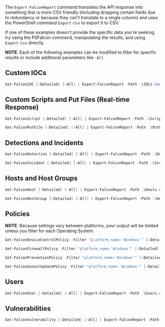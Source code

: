 The `Export-FalconReport` command translates the API response into something that is more CSV friendly (including dropping certain fields due to redundancy or because they can't translate to a single column) and uses the PowerShell command `Export-Csv` to export it to CSV.

If one of these examples doesn't provide the specific data you're seeking, try using the PSFalcon command, manipulating the results, and using `Export-Csv` directly.

**NOTE**: Each of the following examples can be modified to filter for specific results or include additional parameters like `-All`.

## Custom IOCs

```powershell
Get-FalconIOC [-Detailed] [-All] | Export-FalconReport -Path .\IOCs.csv
```

## Custom Scripts and Put Files (Real-time Response)

```powershell
Get-FalconScript [-Detailed] [-All] | Export-FalconReport -Path .\Scripts.csv
```
```powershell
Get-FalconPutFile [-Detailed] [-All] | Export-FalconReport -Path .\PutFiles.csv
```

## Detections and Incidents

```powershell
Get-FalconDetection [-Detailed] [-All] | Export-FalconReport -Path .\Detections.csv
```
```powershell
Get-FalconIncident [-Detailed] [-All] | Export-FalconReport -Path .\Incidents.csv
```

## Hosts and Host Groups

```powershell
Get-FalconHost [-Detailed] [-All] | Export-FalconReport -Path .\Hosts.csv
```
```powershell
Get-FalconHostGroup [-Detailed] [-All] | Export-FalconReport -Path .\HostGroups.csv
```

## Policies

**NOTE**: Because settings vary between platforms, your output will be limited unless you filter for each Operating System.

```powershell
Get-FalconDeviceControlPolicy -Filter "platform_name:'Windows'" [-Detailed] [-All] | Export-FalconReport -Path .\DeviceControlPolicies.csv
```
```powershell
Get-FalconFirewallPolicy -Filter "platform_name:'Windows'" [-Detailed] [-All] | Export-FalconReport -Path .\FirewallPolicies.csv
```
```powershell
Get-FalconPreventionPolicy -Filter "platform_name:'Windows'" [-Detailed] [-All] | Export-FalconReport -Path .\PreventionPolicies.csv
```
```powershell
Get-FalconSensorUpdatePolicy -Filter "platform_name:'Windows'" [-Detailed] [-All] | Export-FalconReport -Path .\SensorUpdatePolicies.csv
```

## Users

```powershell
Get-FalconUser [-Detailed] [-All] | Export-FalconReport -Path .\Users.csv
```

## Vulnerabilities

```powershell
Get-FalconVulnerability [-Detailed] [-All] | Export-FalconReport -Path .\Vulnerabilities.csv
```